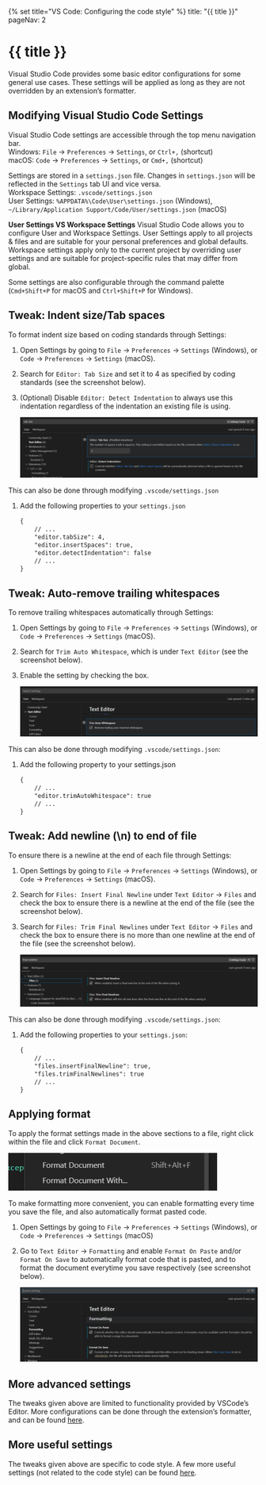 {% set title="VS Code: Configuring the code style" %}
<frontmatter>
  title: "{{ title }}"
  pageNav: 2
</frontmatter>

<include src="vscode.md#wip-warning" />

# {{ title }}

Visual Studio Code provides some basic editor configurations for some general use cases. These settings will be applied as long as they are not overridden by an extension’s formatter.

## Modifying Visual Studio Code Settings

Visual Studio Code settings are accessible through the top menu navigation bar.    
Windows: `File` → `Preferences` → `Settings`, or `Ctrl+,` (shortcut)    
macOS: `Code` → `Preferences` → `Settings`, or `Cmd+,` (shortcut)    

Settings are stored in a `settings.json` file. Changes in `settings.json` will be reflected in the `Settings` tab UI and vice versa.       
Workspace Settings: `.vscode/settings.json`    
User Settings: `%APPDATA%\Code\User\settings.json` (Windows), `~/Library/Application Support/Code/User/settings.json` (macOS)    

<box type="tip" seamless>

**User Settings VS Workspace Settings**
Visual Studio Code allows you to configure User and Workspace Settings. User Settings apply to all projects & files and are suitable for your personal preferences and global defaults. Workspace settings apply only to the current project by overriding user settings and are suitable for project-specific rules that may differ from global.
</box>

Some settings are also configurable through the command palette (`Cmd+Shift+P` for macOS and `Ctrl+Shift+P` for Windows).

## Tweak: Indent size/Tab spaces

To format indent size based on coding standards through Settings:
1. Open Settings by going to `File` → `Preferences` → `Settings` (Windows), or `Code` → `Preferences` → `Settings` (macOS).
1. Search for `Editor: Tab Size` and set it to 4 as specified by coding standards (see the screenshot below).
1. (Optional) Disable `Editor: Detect Indentation` to always use this indentation regardless of the indentation an existing file is using.

    ![](images/vscode/settings-tab-size.png)

This can also be done through modifying `.vscode/settings.json`
1. Add the following properties to your `settings.json`
    ```
    {
        // ...
        "editor.tabSize": 4,
        "editor.insertSpaces": true,
        "editor.detectIndentation": false
        // ...
    }
    ```

## Tweak: Auto-remove trailing whitespaces

To remove trailing whitespaces automatically through Settings:
1. Open Settings by going to `File` → `Preferences` → `Settings` (Windows), or `Code` → `Preferences` → `Settings` (macOS).
1. Search for `Trim Auto Whitespace`, which is under `Text Editor` (see the screenshot below).
1. Enable the setting by checking the box.

    ![](images/vscode/settings-trim-whitespace.png)


This can also be done through modifying `.vscode/settings.json`:
1. Add the following property to your settings.json
    ```
    {
        // ...
        "editor.trimAutoWhitespace": true
        // ...
    }
    ```

## Tweak: Add newline (\n) to end of file

To ensure there is a newline at the end of each file through Settings:

1. Open Settings by going to `File` → `Preferences` → `Settings` (Windows), or `Code` → `Preferences` → `Settings` (macOS).
1. Search for `Files: Insert Final Newline` under `Text Editor` → `Files` and check the box to ensure there is a newline at the end of the file (see the screenshot below).
1. Search for `Files: Trim Final Newlines` under `Text Editor` → `Files` and check the box to ensure there is no more than one newline at the end of the file (see the screenshot below).

    ![](images/vscode/settings-final-newline.png)

This can also be done through modifying `.vscode/settings.json`:
1. Add the following properties to your `settings.json`:
    ```
    {
        // ...
        "files.insertFinalNewline": true,
        "files.trimFinalNewlines": true
        // ...
    }
    ```

## Applying format

To apply the format settings made in the above sections to a file, right click within the file and click `Format Document`.

![](images/vscode/file-format-document.png)

To make formatting more convenient, you can enable formatting every time you save the file, and also automatically format pasted code.

1. Open Settings by going to `File` → `Preferences` → `Settings` (Windows), or `Code` → `Preferences` → `Settings` (macOS)
1. Go to `Text Editor` → `Formatting` and enable `Format On Paste` and/or `Format On Save` to automatically format code that is pasted, and to format the document everytime you save respectively (see screenshot below).

    ![](images/vscode/settings-format-on-save-on-paste.png)


## More advanced settings

The tweaks given above are limited to functionality provided by VSCode’s Editor. More configurations can be done through the extension’s formatter, and can be found [here](vscCodeStyleAdvanced.md).

## More useful settings

The tweaks given above are specific to code style. A few more useful settings (not related to the code style) can be found [here](vscUsefulSettings.md).

